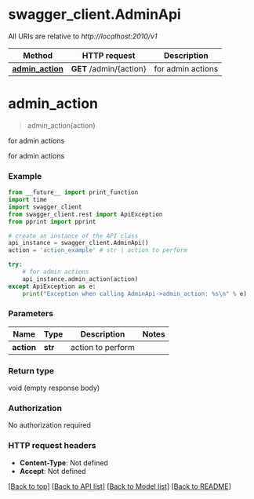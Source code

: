 # swagger_client.AdminApi

All URIs are relative to *http://localhost:2010/v1*

Method | HTTP request | Description
------------- | ------------- | -------------
[**admin_action**](AdminApi.md#admin_action) | **GET** /admin/{action} | for admin actions

# **admin_action**
> admin_action(action)

for admin actions

for admin actions

### Example
```python
from __future__ import print_function
import time
import swagger_client
from swagger_client.rest import ApiException
from pprint import pprint

# create an instance of the API class
api_instance = swagger_client.AdminApi()
action = 'action_example' # str | action to perform

try:
    # for admin actions
    api_instance.admin_action(action)
except ApiException as e:
    print("Exception when calling AdminApi->admin_action: %s\n" % e)
```

### Parameters

Name | Type | Description  | Notes
------------- | ------------- | ------------- | -------------
 **action** | **str**| action to perform | 

### Return type

void (empty response body)

### Authorization

No authorization required

### HTTP request headers

 - **Content-Type**: Not defined
 - **Accept**: Not defined

[[Back to top]](#) [[Back to API list]](../README.md#documentation-for-api-endpoints) [[Back to Model list]](../README.md#documentation-for-models) [[Back to README]](../README.md)


